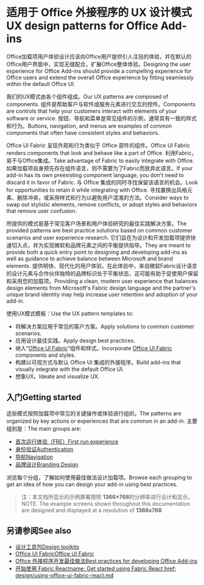 # <a name="ux-design-patterns-for-office-add-ins"></a><span data-ttu-id="b96e6-101">适用于 Office 外接程序的 UX 设计模式</span><span class="sxs-lookup"><span data-stu-id="b96e6-101">UX design patterns for Office Add-ins</span></span>

<span data-ttu-id="b96e6-102">Office加载项用户体验设计应该向Office用户提供引人注目的体验，并在默认的Office用户界面中，实现无缝配合，扩展Office整体体验。</span><span class="sxs-lookup"><span data-stu-id="b96e6-102">Designing the user experience for Office Add-ins should provide a compelling experience for Office users and extend the overall Office experience by fitting seamlessly within the default Office UI.</span></span>  

<span data-ttu-id="b96e6-103">我们的UX模式由各个组件组成。</span><span class="sxs-lookup"><span data-stu-id="b96e6-103">Our UX patterns are composed of components.</span></span> <span data-ttu-id="b96e6-104">组件是帮助客户与软件或服务元素进行交互的控件。</span><span class="sxs-lookup"><span data-stu-id="b96e6-104">Components are controls that help your customers interact with elements of your software or service.</span></span> <span data-ttu-id="b96e6-105">按钮、导航和菜单是常见组件的示例，通常具有一致的样式和行为。</span><span class="sxs-lookup"><span data-stu-id="b96e6-105">Buttons, navigation, and menus are examples of common components that often have consistent styles and behaviors.</span></span>

<span data-ttu-id="b96e6-106">Office UI Fabric 呈现外观和行为类似于 Office 部件的组件。</span><span class="sxs-lookup"><span data-stu-id="b96e6-106">Office UI Fabric renders components that look and behave like a part of Office.</span></span> <span data-ttu-id="b96e6-107">利用Fabric，易于与Office集成。</span><span class="sxs-lookup"><span data-stu-id="b96e6-107">Take advantage of Fabric to easily integrate with Office.</span></span> <span data-ttu-id="b96e6-108">如果加载项自身预先存在组件语言，则不需要为了Fabric而放弃此语言。</span><span class="sxs-lookup"><span data-stu-id="b96e6-108">If your add-in has its own preexisting component language, you don't need to discard it in favor of Fabric.</span></span> <span data-ttu-id="b96e6-109">与 Office 集成的同时寻找保留该语言的机会。</span><span class="sxs-lookup"><span data-stu-id="b96e6-109">Look for opportunities to retain it while integrating with Office.</span></span> <span data-ttu-id="b96e6-110">寻找置换出风格元素、删除冲突，或采用样式和行为以避免用户混淆的方法。</span><span class="sxs-lookup"><span data-stu-id="b96e6-110">Consider ways to swap out stylistic elements, remove conflicts, or adopt styles and behaviors that remove user confusion.</span></span>

<span data-ttu-id="b96e6-111">所提供的模式是基于常见客户场景和用户体验研究的最佳实践解决方案。</span><span class="sxs-lookup"><span data-stu-id="b96e6-111">The provided patterns are best practice solutions based on common customer scenarios and user experience research.</span></span> <span data-ttu-id="b96e6-112">它们旨在为设计和开发加载项提供快速切入点，并为实现微软和品牌元素之间的平衡提供指导。</span><span class="sxs-lookup"><span data-stu-id="b96e6-112">They are meant to provide both a quick entry point to designing and developing add-ins as well as guidance to achieve balance between Microsoft and brand elements.</span></span> <span data-ttu-id="b96e6-113">提供明快、现代化的用户体验，在此体验中，来自微软Fabric设计语言的设计元素与合作伙伴独特的品牌标识处于平衡状态，这可能有助于促使用户保留和采用您的加载项。</span><span class="sxs-lookup"><span data-stu-id="b96e6-113">Providing a clean, modern user experience that balances design elements from Microsoft's Fabric design language and the partner's unique brand identity may help increase user retention and adoption of your add-in.</span></span>

<span data-ttu-id="b96e6-114">使用UX模式模板：</span><span class="sxs-lookup"><span data-stu-id="b96e6-114">Use the UX pattern templates to:</span></span>

* <span data-ttu-id="b96e6-115">将解决方案应用于常见的客户方案。</span><span class="sxs-lookup"><span data-stu-id="b96e6-115">Apply solutions to common customer scenarios.</span></span>
* <span data-ttu-id="b96e6-116">应用设计最佳实践。</span><span class="sxs-lookup"><span data-stu-id="b96e6-116">Apply design best practices.</span></span>
* <span data-ttu-id="b96e6-117">纳入“[Office UI Fabric](https://developer.microsoft.com/fabric#/get-started)”组件和样式。</span><span class="sxs-lookup"><span data-stu-id="b96e6-117">Incorporate [Office UI Fabric](https://developer.microsoft.com/fabric#/get-started) components and styles.</span></span>
* <span data-ttu-id="b96e6-118">构建以可视方式与默认 Office UI 集成的外接程序。</span><span class="sxs-lookup"><span data-stu-id="b96e6-118">Build add-ins that visually integrate with the default Office UI.</span></span>
* <span data-ttu-id="b96e6-119">想象UX。</span><span class="sxs-lookup"><span data-stu-id="b96e6-119">Ideate and visualize UX.</span></span>


## <a name="getting-started"></a><span data-ttu-id="b96e6-120">入门</span><span class="sxs-lookup"><span data-stu-id="b96e6-120">Getting started</span></span>

<span data-ttu-id="b96e6-121">这些模式按照加载项中常见的关键操作或体验进行组织。</span><span class="sxs-lookup"><span data-stu-id="b96e6-121">The patterns are organized by key actions or experiences that are common in an add-in.</span></span> <span data-ttu-id="b96e6-122">主要组别是：</span><span class="sxs-lookup"><span data-stu-id="b96e6-122">The main groups are:</span></span>

* [<span data-ttu-id="b96e6-123">首次运行体验（FRE）</span><span class="sxs-lookup"><span data-stu-id="b96e6-123">First run experience</span></span>](../design/first-run-experience-patterns.md)
* [<span data-ttu-id="b96e6-124">身份验证</span><span class="sxs-lookup"><span data-stu-id="b96e6-124">Authentication</span></span>](../design/authentication-patterns.md)
* [<span data-ttu-id="b96e6-125">导航</span><span class="sxs-lookup"><span data-stu-id="b96e6-125">Navigation</span></span>](../design/navigation-patterns.md)
* [<span data-ttu-id="b96e6-126">品牌设计</span><span class="sxs-lookup"><span data-stu-id="b96e6-126">Branding Design</span></span>](../design/branding-patterns.md)

<span data-ttu-id="b96e6-127">浏览每个分组，了解如何使用最佳做法设计加载项。</span><span class="sxs-lookup"><span data-stu-id="b96e6-127">Browse each grouping to get an idea of how you can design your add-in using best practices.</span></span>



><span data-ttu-id="b96e6-128">注：本文档所显示的示例屏幕按照 **1366×768**的分辨率进行设计和显示。</span><span class="sxs-lookup"><span data-stu-id="b96e6-128">NOTE: The example screens shown throughout this documentation are designed and displayed at a resolution of **1366x768**</span></span>




## <a name="see-also"></a><span data-ttu-id="b96e6-129">另请参阅</span><span class="sxs-lookup"><span data-stu-id="b96e6-129">See also</span></span>
* [<span data-ttu-id="b96e6-130">设计工具包</span><span class="sxs-lookup"><span data-stu-id="b96e6-130">Design toolkits</span></span>](design-toolkits.md)
* [<span data-ttu-id="b96e6-131">Office UI Fabric</span><span class="sxs-lookup"><span data-stu-id="b96e6-131">Office UI Fabric</span></span>](https://developer.microsoft.com/fabric)
* [<span data-ttu-id="b96e6-132">Office 外接程序开发最佳做法</span><span class="sxs-lookup"><span data-stu-id="b96e6-132">Best practices for developing Office Add-ins</span></span>](https://docs.microsoft.com/office/dev/add-ins/concepts/add-in-development-best-practices)
* [<span data-ttu-id="b96e6-133">开始使用 Fabric React</span><span class="sxs-lookup"><span data-stu-id="b96e6-133">name: Get started using Fabric React href: design/using-office-ui-fabric-react.md</span></span>](https://docs.microsoft.com/office/dev/add-ins/design/using-office-ui-fabric-react)
